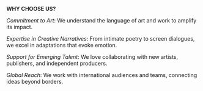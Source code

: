 **WHY CHOOSE US?**

*Commitment to Art*: We understand the language of art and work to amplify its impact.

*Expertise in Creative Narratives*: From intimate poetry to screen dialogues, we excel in adaptations that evoke emotion.

*Support for Emerging Talent*: We love collaborating with new artists, publishers, and independent producers.

*Global Reach*: We work with international audiences and teams, connecting ideas beyond borders.
